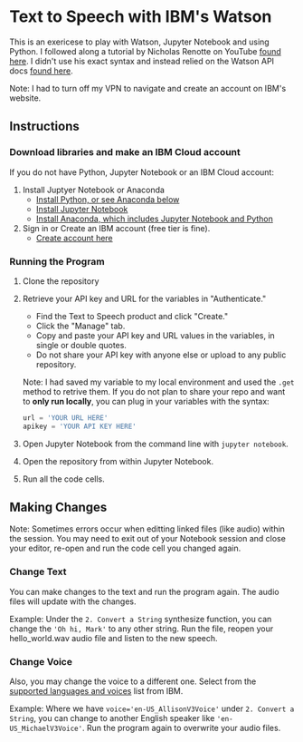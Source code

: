 # Text to Speech with IBM's Watson

This is an exericese to play with Watson, Jupyter Notebook and using Python. 
I followed along a tutorial by Nicholas Renotte on YouTube [found here](https://www.youtube.com/watch?v=8k8S5ruFAUs). I didn't use his exact syntax and instead relied on the Watson API docs [found here](https://cloud.ibm.com/apidocs/text-to-speech?code=python).

Note: I had to turn off my VPN to navigate and create an account on IBM's website. 

## Instructions

### Download libraries and make an IBM Cloud account

If you do not have Python, Jupyter Notebook or an IBM Cloud account:

1. Install Juptyer Notebook or Anaconda
    * [Install Python, or see Anaconda below](https://www.python.org/downloads/)
    * [Install Jupyter Notebook](https://jupyter.readthedocs.io/en/latest/content-quickstart.html)
    * [Install Anaconda, which includes Jupyter Notebook and Python](https://docs.anaconda.com/anaconda/install/index.html)
2. Sign in or Create an IBM account (free tier is fine).
    * [Create account here](https://cloud.ibm.com/registration?target=/catalog/services/discovery?hideTours=true&&cm_sp=WatsonPlatform-WatsonPlatform-_-OnPageNavCTA-IBMWatson_Discovery-_-Watson_Developer_Website)

### Running the Program 
1. Clone the repository
2. Retrieve your API key and URL for the variables in "Authenticate."
    * Find the Text to Speech product and click "Create."
    * Click the "Manage" tab.
    * Copy and paste your API key and URL values in the variables, in single or double quotes. 
    * Do not share your API key with anyone else or upload to any public repository. 

    Note: I had saved my variable to my local environment and used the `.get` method to retrive them.
    If you do not plan to share your repo and want to **only run locally**, you can plug in your variables with the syntax:

    ```python
    url = 'YOUR URL HERE'
    apikey = 'YOUR API KEY HERE'
    ```
3. Open Jupyter Notebook from the command line with `jupyter notebook`. 
4. Open the repository from within Jupyter Notebook.
5. Run all the code cells. 


## Making Changes

Note: Sometimes errors occur when editting linked files (like audio) within the session. You may need to exit out of your Notebook session and close your editor, re-open and run the code cell you changed again.

### Change Text
   
You can make changes to the text and run the program again. The audio files will update with the changes. 

Example: 
Under the `2. Convert a String` synthesize function, you can change the `'Oh hi, Mark'` to any other string. Run the file, reopen your hello_world.wav audio file and listen to the new speech. 

### Change Voice
   
Also, you may change the voice to a different one. Select from the [supported languages and voices](https://cloud.ibm.com/docs/text-to-speech?topic=text-to-speech-voices) list from IBM. 

Example:
Where we have `voice='en-US_AllisonV3Voice'` under `2. Convert a String`, you can change to another English speaker like `'en-US_MichaelV3Voice'`. Run the program again to overwrite your audio files. 

